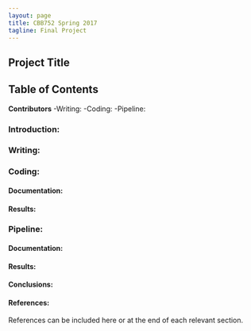 ```yaml
---
layout: page
title: CBB752 Spring 2017
tagline: Final Project
---
```


Project Title
------------------


Table of Contents
-----------------------




**Contributors**
 -Writing:
 -Coding:
 -Pipeline:

### Introduction:





### Writing:








### Coding:


#### Documentation:


#### Results:







### Pipeline:


#### Documentation:


#### Results:









#### Conclusions:








#### References:

 References can be included here or at the end of each relevant section.
 
 
